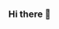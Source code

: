 ### Hi there 👋

<!--
**Wolffighters/wolffighters** is a ✨ _special_ ✨ repository because its `README.md` (this file) appears on your GitHub profile.
